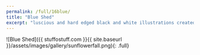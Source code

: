 ```yaml
---
permalink: /full/16blue/
title: "Blue Shed"
excerpt: "luscious and hard edged black and white illustrations created using PaintTool SAI and Photoshop."
---
```


![Blue Shed]({{ stuffostuff.com }}{{ site.baseurl }}/assets/images/gallery/sunflowerfall.png){: .full}